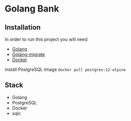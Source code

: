 # Golang Bank

## Installation
In order to run this project you will need 
- [Golang](https://golang.org/)
- [Golang-migrate](https://github.com/golang-migrate/migrate)
- [Docker](https://www.docker.com/)

install PostgreSQL Image ```docker pull postgres:12-alpine```

## Stack

- Golang
- PostgreSQL
- Docker
- sqlc